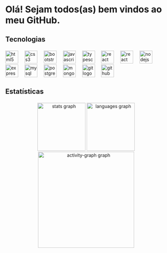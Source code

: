 <h1 align="left">Olá! Sejam todos(as) bem vindos ao meu GitHub.</h1>

###

<h2 align="left">Tecnologias</h2>

###

<div align="left">
  <img src="https://devicon-website.vercel.app/api/html5/original.svg" height="40" alt="html5 logo"  />
  <img width="12" />
  <img src="https://devicon-website.vercel.app/api/css3/original.svg" height="40" alt="css3 logo"  />
  <img width="12" />
  <img src="https://devicon-website.vercel.app/api/bootstrap/original.svg" height="40" alt="bootstrap logo"  />
  <img width="12" />
  <img src="https://devicon-website.vercel.app/api/javascript/original.svg" height="40" alt="javascript logo"  />
  <img width="12" />
  <img src="https://devicon-website.vercel.app/api/typescript/original.svg" height="40" alt="typescript logo"  />
  <img width="12" />
  <img src="https://devicon-website.vercel.app/api/react/original.svg" height="40" alt="react logo"  />
  <img width="12" />
  <img src="https://devicon-website.vercel.app/api/react/original.svg" height="40" alt="react logo"  />
  <img width="12" />
  <img src="https://devicon-website.vercel.app/api/nodejs/original.svg" height="40" alt="nodejs logo"  />
  <img width="12" />
  <img src="https://devicon-website.vercel.app/api/express/original.svg" height="40" alt="express logo"  />
  <img width="12" />
  <img src="https://devicon-website.vercel.app/api/mysql/original.svg" height="40" alt="mysql logo"  />
  <img width="12" />
  <img src="https://devicon-website.vercel.app/api/postgresql/original.svg" height="40" alt="postgresql logo"  />
  <img width="12" />
  <img src="https://devicon-website.vercel.app/api/mongodb/original.svg" height="40" alt="mongodb logo"  />
  <img width="12" />
  <img src="https://devicon-website.vercel.app/api/git/original.svg" height="40" alt="git logo"  />
  <img width="12" />
  <img src="https://devicon-website.vercel.app/api/github/original.svg" height="40" alt="github logo"  />
</div>

###

<h2 align="left">Estatísticas</h2>

###

<div align="center">
  <img src="https://github-readme-stats.vercel.app/api?username=alberyReis&hide_title=false&hide_rank=false&show_icons=true&include_all_commits=true&count_private=true&disable_animations=false&theme=omni&locale=pt-br&hide_border=false&order=1" height="150" alt="stats graph"  />
  <img src="https://github-readme-stats.vercel.app/api/top-langs?username=alberyReis&locale=pt-br&hide_title=false&layout=compact&card_width=320&langs_count=6&theme=omni&hide_border=false&order=2" height="150" alt="languages graph"  />
  <img src="https://github-readme-activity-graph.vercel.app/graph?username=alberyReis&radius=16&theme=tokyo-night&area=true&order=5" height="300" alt="activity-graph graph"  />
</div>

###
